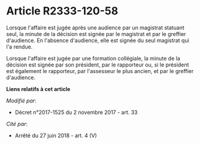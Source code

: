 # Article R2333-120-58

Lorsque l'affaire est jugée après une audience par un magistrat statuant seul, la minute de la décision est signée par le
magistrat et par le greffier d'audience. En l'absence d'audience, elle est signée du seul magistrat qui l'a rendue.

Lorsque l'affaire est jugée par une formation collégiale, la minute de la décision est signée par son président, par le
rapporteur ou, si le président est également le rapporteur, par l'assesseur le plus ancien, et par le greffier d'audience.

**Liens relatifs à cet article**

_Modifié par_:

  - Décret n°2017-1525 du 2 novembre 2017 - art. 33

_Cité par_:

  - Arrêté du 27 juin 2018 - art. 4 (V)
